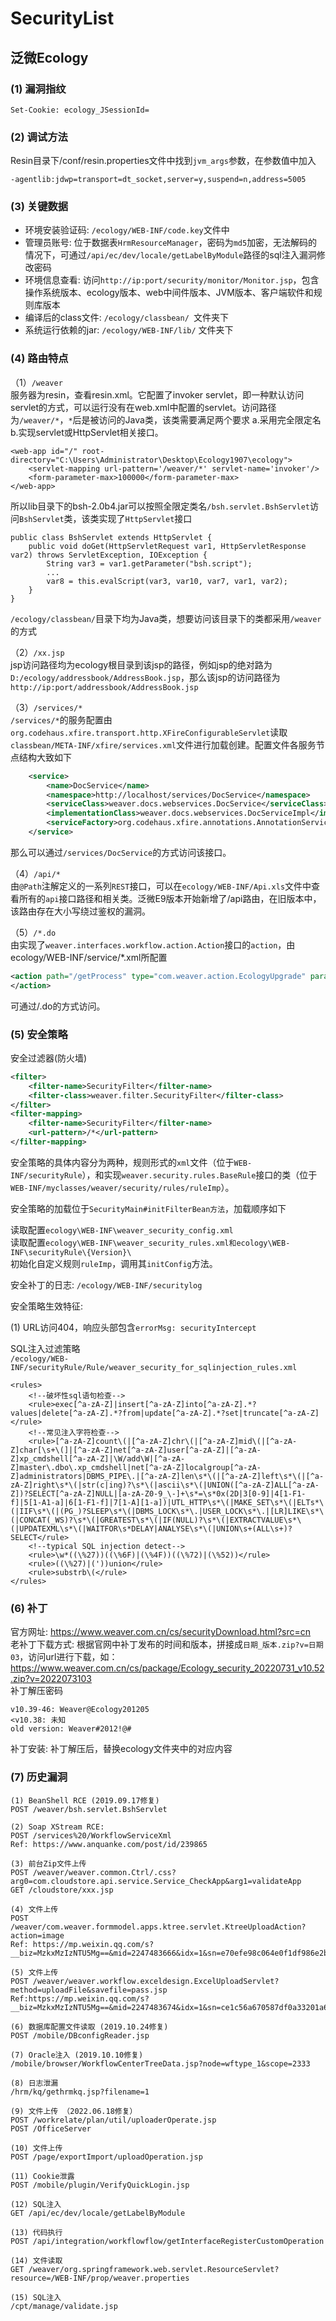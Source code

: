 # SecurityList

## 泛微Ecology ##

### (1) 漏洞指纹 ###
`Set-Cookie: ecology_JSessionId=`

### (2) 调试方法 ###  
Resin目录下/conf/resin.properties文件中找到`jvm_args`参数，在参数值中加入
```
-agentlib:jdwp=transport=dt_socket,server=y,suspend=n,address=5005
```

### (3) 关键数据 ###
* 环境安装验证码: `/ecology/WEB-INF/code.key`文件中        
* 管理员账号: 位于数据表`HrmResourceManager`，密码为`md5`加密，无法解码的情况下，可通过`/api/ec/dev/locale/getLabelByModule`路径的sql注入漏洞修改密码     
* 环境信息查看: 访问`http://ip:port/security/monitor/Monitor.jsp`，包含操作系统版本、ecology版本、web中间件版本、JVM版本、客户端软件和规则库版本
* 编译后的class文件: `/ecology/classbean/ `文件夹下
* 系统运行依赖的jar: `/ecology/WEB-INF/lib/` 文件夹下

### (4) 路由特点 ###
（1）`/weaver`    
服务器为resin，查看resin.xml。它配置了invoker servlet，即一种默认访问servlet的方式，可以运行没有在web.xml中配置的servlet。访问路径为`/weaver/*`，`*`后是被访问的Java类，该类需要满足两个要求 a.采用完全限定名 b.实现servlet或HttpServlet相关接口。
```
<web-app id="/" root-directory="C:\Users\Administrator\Desktop\Ecology1907\ecology">
    <servlet-mapping url-pattern='/weaver/*' servlet-name='invoker'/>
    <form-parameter-max>100000</form-parameter-max>
</web-app>
```
所以lib目录下的bsh-2.0b4.jar可以按照全限定类名`/bsh.servlet.BshServlet`访问`BshServlet`类，该类实现了`HttpServlet`接口
```
public class BshServlet extends HttpServlet {
    public void doGet(HttpServletRequest var1, HttpServletResponse var2) throws ServletException, IOException {
        String var3 = var1.getParameter("bsh.script");
        ...
        var8 = this.evalScript(var3, var10, var7, var1, var2);
    }
}
```
`/ecology/classbean/`目录下均为Java类，想要访问该目录下的类都采用`/weaver`的方式

（2）`/xx.jsp`     
jsp访问路径均为ecology根目录到该jsp的路径，例如jsp的绝对路为`D:/ecology/addressbook/AddressBook.jsp`，那么该jsp的访问路径为`http://ip:port/addressbook/AddressBook.jsp`

（3）`/services/*`        
`/services/*`的服务配置由`org.codehaus.xfire.transport.http.XFireConfigurableServlet`读取`classbean/META-INF/xfire/services.xml`文件进行加载创建。配置文件各服务节点结构大致如下
```xml
    <service> 
        <name>DocService</name>  
        <namespace>http://localhost/services/DocService</namespace>  
        <serviceClass>weaver.docs.webservices.DocService</serviceClass>  
        <implementationClass>weaver.docs.webservices.DocServiceImpl</implementationClass>  
        <serviceFactory>org.codehaus.xfire.annotations.AnnotationServiceFactory</serviceFactory> 
    </service>
```
那么可以通过`/services/DocService`的方式访问该接口。

（4）`/api/*`     
由`@Path`注解定义的一系列`REST`接口，可以在`ecology/WEB-INF/Api.xls`文件中查看所有的`api`接口路径和相关类。泛微E9版本开始新增了/api路由，在旧版本中，该路由存在大小写绕过鉴权的漏洞。

（5）`/*.do`      
由实现了`weaver.interfaces.workflow.action.Action`接口的`action`，由ecology/WEB-INF/service/\*.xml所配置
```xml
<action path="/getProcess" type="com.weaver.action.EcologyUpgrade" parameter="getProcess" >
</action>
```
可通过/<path>.do的方式访问。

### (5) 安全策略 ###

安全过滤器(防火墙)
```xml
<filter>
    <filter-name>SecurityFilter</filter-name>
    <filter-class>weaver.filter.SecurityFilter</filter-class>
</filter>
<filter-mapping>
    <filter-name>SecurityFilter</filter-name>
    <url-pattern>/*</url-pattern>
</filter-mapping>
```

安全策略的具体内容分为两种，规则形式的`xml`文件（位于`WEB-INF/securityRule`），和实现`weaver.security.rules.BaseRule`接口的类（位于`WEB-INF/myclasses/weaver/security/rules/ruleImp`）。      

安全策略的加载位于`SecurityMain#initFilterBean方法`，加载顺序如下

读取配置`ecology\WEB-INF\weaver_security_config.xml`        
读取配置`ecology\WEB-INF\weaver_security_rules.xml和ecology\WEB-INF\securityRule\{Version}\`     
初始化自定义规则`ruleImp`，调用其`initConfig`方法。        

安全补丁的日志: `/ecology/WEB-INF/securitylog`   

安全策略生效特征:

(1) URL访问404，响应头部包含`errorMsg: securityIntercept`

SQL注入过滤策略       
`/ecology/WEB-INF/securityRule/Rule/weaver_security_for_sqlinjection_rules.xml`
```
<rules>
    <!--破坏性sql语句检查-->
    <rule>exec[^a-zA-Z]|insert[^a-zA-Z]into[^a-zA-Z].*?values|delete[^a-zA-Z].*?from|update[^a-zA-Z].*?set|truncate[^a-zA-Z]</rule>
    <!--常见注入字符检查-->
    <rule>[^a-zA-Z]count\(|[^a-zA-Z]chr\(|[^a-zA-Z]mid\(|[^a-zA-Z]char[\s+\(]|[^a-zA-Z]net[^a-zA-Z]user[^a-zA-Z]|[^a-zA-Z]xp_cmdshell[^a-zA-Z]|\W/add\W|[^a-zA-Z]master\.dbo\.xp_cmdshell|net[^a-zA-Z]localgroup[^a-zA-Z]administrators|DBMS_PIPE\.|[^a-zA-Z]len\s*\(|[^a-zA-Z]left\s*\(|[^a-zA-Z]right\s*\(|str(c|ing)?\s*\(|ascii\s*\(|UNION([^a-zA-Z]ALL[^a-zA-Z])?SELECT[^a-zA-Z]NULL|[a-zA-Z0-9_\-]+\s*=\s*0x(2D|3[0-9]|4[1-F1-f]|5[1-A1-a]|6[1-F1-f]|7[1-A][1-a])|UTL_HTTP\s*\(|MAKE_SET\s*\(|ELTs*\(|IIF\s*\(|(PG_)?SLEEP\s*\(|DBMS_LOCK\s*\.|USER_LOCK\s*\.|[LR]LIKE\s*\(|CONCAT(_WS)?\s*\(|GREATEST\s*\(|IF(NULL)?\s*\(|EXTRACTVALUE\s*\(|UPDATEXML\s*\(|WAITFOR\s*DELAY|ANALYSE\s*\(|UNION\s+(ALL\s+)?SELECT</rule>
    <!--typical SQL injection detect-->
    <rule>\w*((\%27))((\%6F)|(\%4F))((\%72)|(\%52))</rule>
    <rule>((\%27)|('))union</rule>
    <rule>substrb\(</rule>
</rules>
```

    
### (6) 补丁 ###
官方网址: https://www.weaver.com.cn/cs/securityDownload.html?src=cn  
老补丁下载方式: 根据官网中补丁发布的时间和版本，拼接成`日期_版本.zip?v=日期03`，访问url进行下载，如：  
https://www.weaver.com.cn/cs/package/Ecology_security_20220731_v10.52.zip?v=2022073103  
补丁解压密码
```
v10.39-46: Weaver@Ecology201205
<v10.38: 未知
old version: Weaver#2012!@#
``` 
补丁安装: 补丁解压后，替换ecology文件夹中的对应内容

### (7) 历史漏洞 ###
```
(1) BeanShell RCE (2019.09.17修复)
POST /weaver/bsh.servlet.BshServlet

(2) Soap XStream RCE: 
POST /services%20/WorkflowServiceXml
Ref: https://www.anquanke.com/post/id/239865

(3) 前台Zip文件上传
POST /weaver/weaver.common.Ctrl/.css?arg0=com.cloudstore.api.service.Service_CheckApp&arg1=validateApp
GET /cloudstore/xxx.jsp

(4) 文件上传
POST /weaver/com.weaver.formmodel.apps.ktree.servlet.KtreeUploadAction?action=image
Ref: https://mp.weixin.qq.com/s?__biz=MzkxMzIzNTU5Mg==&mid=2247483666&idx=1&sn=e70efe98c064e0f1df986e2b65c1a608&chksm=c1018af5f67603e39ce4d6e9375875e63e7b80633a1f99959f8d4652193ac3734765a99099ea&mpshare=1&scene=23&srcid=0414cqXy50udQOy19LYOMega&sharer_sharetime=1618332600979&sharer_shareid=d15208c7b27f111e2fe465f389ab6fac#rd

(5) 文件上传
POST /weaver/weaver.workflow.exceldesign.ExcelUploadServlet?method=uploadFile&savefile=pass.jsp
Ref:https://mp.weixin.qq.com/s?__biz=MzkxMzIzNTU5Mg==&mid=2247483674&idx=1&sn=ce1c56a670587df0a33201a62a4b6e2d&chksm=c1018afdf67603eb15bea96e668bc0279b63f241654beb000da3c7e7333d8545c4c3217d0576&scene=178&cur_album_id=1824092566640705544#rd

(6) 数据库配置文件读取 (2019.10.24修复)
POST /mobile/DBconfigReader.jsp

(7) Oracle注入 (2019.10.10修复)
/mobile/browser/WorkflowCenterTreeData.jsp?node=wftype_1&scope=2333

(8) 日志泄漏
/hrm/kq/gethrmkq.jsp?filename=1

(9) 文件上传 （2022.06.18修复）
POST /workrelate/plan/util/uploaderOperate.jsp
POST /OfficeServer

(10) 文件上传
POST /page/exportImport/uploadOperation.jsp

(11) Cookie泄露
POST /mobile/plugin/VerifyQuickLogin.jsp

(12) SQL注入
GET /api/ec/dev/locale/getLabelByModule

(13) 代码执行
POST /api/integration/workflowflow/getInterfaceRegisterCustomOperation

(14) 文件读取
GET /weaver/org.springframework.web.servlet.ResourceServlet?resource=/WEB-INF/prop/weaver.properties

(15) SQL注入
/cpt/manage/validate.jsp
```
